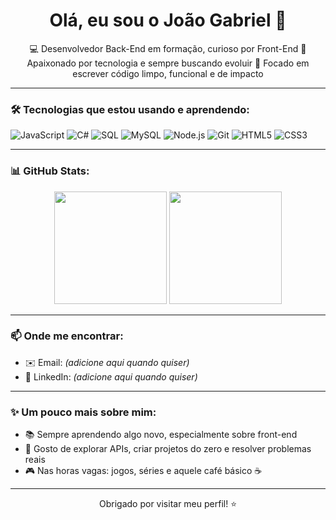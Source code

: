 <h1 align="center">Olá, eu sou o João Gabriel 👋</h1>

<p align="center">
  💻 Desenvolvedor Back-End em formação, curioso por Front-End  
  🚀 Apaixonado por tecnologia e sempre buscando evoluir  
  🎯 Focado em escrever código limpo, funcional e de impacto
</p>

---

### 🛠️ Tecnologias que estou usando e aprendendo:
![JavaScript](https://img.shields.io/badge/-JavaScript-F7DF1E?style=flat&logo=javascript&logoColor=000)
![C#](https://img.shields.io/badge/-C%23-239120?style=flat&logo=c-sharp&logoColor=white)
![SQL](https://img.shields.io/badge/-SQL-4479A1?style=flat&logo=postgresql&logoColor=white)
![MySQL](https://img.shields.io/badge/-MySQL-00758F?style=flat&logo=mysql&logoColor=white)
![Node.js](https://img.shields.io/badge/-Node.js-339933?style=flat&logo=node.js&logoColor=white)
![Git](https://img.shields.io/badge/-Git-F05032?style=flat&logo=git&logoColor=white)
![HTML5](https://img.shields.io/badge/-HTML5-E34F26?style=flat&logo=html5&logoColor=white)
![CSS3](https://img.shields.io/badge/-CSS3-1572B6?style=flat&logo=css3&logoColor=white)

---

### 📊 GitHub Stats:
<p align="center">
  <img height="180em" src="https://github-readme-stats.vercel.app/api?username=joaogabriel&show_icons=true&theme=tokyonight" />
  <img height="180em" src="https://github-readme-stats.vercel.app/api/top-langs/?username=joaogabriel&layout=compact&theme=tokyonight" />
</p>

---

### 📫 Onde me encontrar:
<!-- Substitua pelos seus links quando quiser -->
- ✉️ Email: *(adicione aqui quando quiser)*
- 💼 LinkedIn: *(adicione aqui quando quiser)*

---

### ✨ Um pouco mais sobre mim:
- 📚 Sempre aprendendo algo novo, especialmente sobre front-end
- 🔧 Gosto de explorar APIs, criar projetos do zero e resolver problemas reais
- 🎮 Nas horas vagas: jogos, séries e aquele café básico ☕

---

<p align="center">
  Obrigado por visitar meu perfil! ⭐
</p>
